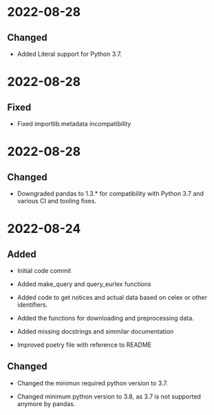 
# 2022-08-28

## Changed

- Added Literal support for Python 3.7.

# 2022-08-28

## Fixed

- Fixed importlib.metadata incompatibility

# 2022-08-28

## Changed

- Downgraded pandas to 1.3.* for compatibility with Python 3.7 and various CI and tooling fixes.

# 2022-08-24

## Added

- Initial code commit
- Added make_query and query_eurlex functions

- Added code to get notices and actual data based on celex or other identifiers.

- Added the functions for downloading and preprocessing data.
- Added missing docstrings and simmilar documentation
- Improved poetry file with reference to README

## Changed

- Changed the minimun required python version to 3.7.

- Changed minimum python version to 3.8, as 3.7 is not supported anymore by pandas.
